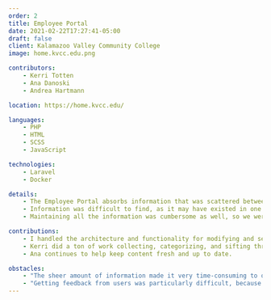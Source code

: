 ```yaml
---
order: 2
title: Employee Portal
date: 2021-02-22T17:27:41-05:00
draft: false
client: Kalamazoo Valley Community College
image: home.kvcc.edu.png

contributors:
    - Kerri Totten
    - Ana Danoski
    - Andrea Hartmann

location: https://home.kvcc.edu/

languages:
    - PHP
    - HTML
    - SCSS
    - JavaScript

technologies:
    - Laravel
    - Docker

details:
    - The Employee Portal absorbs information that was scattered between Kalamazoo Valley's public website, intranet, and access portal.
    - Information was difficult to find, as it may have existed in one of those three places, and they frequently linked between one another. This was so problematic that less technical users found it difficult to determine or distinguish between the different locations information could be stored at.
    - Maintaining all the information was cumbersome as well, so we were able to centralize a place for modifications to be made, and the pages that exist within are parsing Markdown instead of having to write HTML.

contributions:
    - I handled the architecture and functionality for modifying and searching for content within the portal itself; as well as the deployment pipeline for the application.
    - Kerri did a ton of work collecting, categorizing, and sifting through a lot of content in a way that made sense to break down.
    - Ana continues to help keep content fresh and up to date.

obstacles:
    - "The sheer amount of information made it very time-consuming to organize and get ready for a production deployment."
    - "Getting feedback from users was particularly difficult, because there were so many users to get feedback from, and many users wanted different things displayed contextually."
---
```


